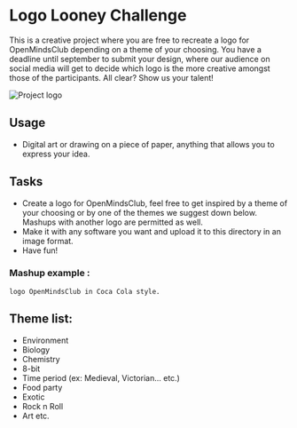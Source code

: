 # Logo Looney Challenge
This is a creative project where you are free to recreate a logo for OpenMindsClub depending on a theme of your choosing. You have a deadline until september to submit your design, where our audience on social media will get to decide which logo is the more creative amongst those of the participants. All clear? Show us your talent!

![Project logo](https://www.pixenli.com/image/cGivbxHg)


## Usage 
- Digital art or drawing on a piece of paper, anything that allows you to express your idea.

## Tasks
- Create a logo for OpenMindsClub, feel free to get inspired by a theme of your choosing or by one of the themes we suggest down below. Mashups with another logo are permitted as well.
- Make it with any software you want and upload it to this directory in an image format.
- Have fun!

 ### Mashup example : 
 `logo OpenMindsClub in Coca Cola style.`
 
 ## Theme list:
-	Environment
-	Biology
-	Chemistry
-	8-bit
-	Time period (ex: Medieval, Victorian... etc.)
-	Food party
-	Exotic
-	Rock n Roll
-	Art etc. 





